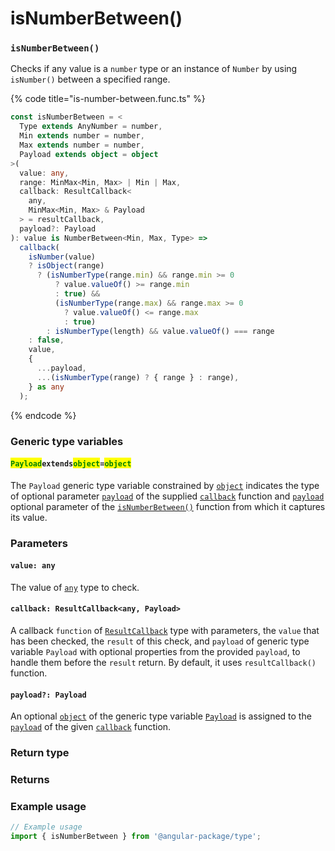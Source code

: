 # isNumberBetween()

### `isNumberBetween()`

Checks if any value is a `number` type or an instance of `Number` by using `isNumber()` between a specified range.

{% code title="is-number-between.func.ts" %}
```typescript
const isNumberBetween = <
  Type extends AnyNumber = number,
  Min extends number = number,
  Max extends number = number,
  Payload extends object = object
>(
  value: any,
  range: MinMax<Min, Max> | Min | Max,
  callback: ResultCallback<
    any,
    MinMax<Min, Max> & Payload
  > = resultCallback,
  payload?: Payload
): value is NumberBetween<Min, Max, Type> =>
  callback(
    isNumber(value)
    ? isObject(range)
      ? (isNumberType(range.min) && range.min >= 0
          ? value.valueOf() >= range.min
          : true) &&
          (isNumberType(range.max) && range.max >= 0
            ? value.valueOf() <= range.max
            : true)
        : isNumberType(length) && value.valueOf() === range
    : false,
    value,
    {
      ...payload,
      ...(isNumberType(range) ? { range } : range),
    } as any
  );
```
{% endcode %}

### Generic type variables

#### <mark style="color:green;">**`Payload`**</mark>**`extends`**<mark style="color:green;">**`object`**</mark>**`=`**<mark style="color:green;">**`object`**</mark>

The `Payload` generic type variable constrained by [`object`](https://www.typescriptlang.org/docs/handbook/basic-types.html#object) indicates the type of optional parameter [`payload`](../types/resultcallback.md#payload-payload) of the supplied [`callback`](isnumberbetween.md#callback-resultcallback-less-than-any-payload-greater-than) function and [`payload`](isnumberbetween.md#payload-payload) optional parameter of the [`isNumberBetween()`](isnumberbetween.md#isnumberbetween) function from which it captures its value.

### Parameters

#### `value: any`

The value of [`any`](https://www.typescriptlang.org/docs/handbook/2/everyday-types.html#any) type to check.

#### `callback: ResultCallback<any, Payload>`

A callback `function` of [`ResultCallback`](../types/resultcallback.md) type with parameters, the `value` that has been checked, the `result` of this check, and `payload` of generic type variable `Payload` with optional properties from the provided `payload`, to handle them before the `result` return. By default, it uses `resultCallback()` function.

#### `payload?: Payload`

An optional [`object`](https://developer.mozilla.org/en-US/docs/Web/JavaScript/Reference/Global\_Objects/Object) of the generic type variable [`Payload`](isnumberbetween.md#payloadextendsobject) is assigned to the [`payload`](../types/resultcallback.md#payload-payload) of the given [`callback`](isnumberbetween.md#callback-resultcallback-less-than-any-payload-greater-than) function.

### Return type

### Returns

### Example usage

```typescript
// Example usage
import { isNumberBetween } from '@angular-package/type';

```

